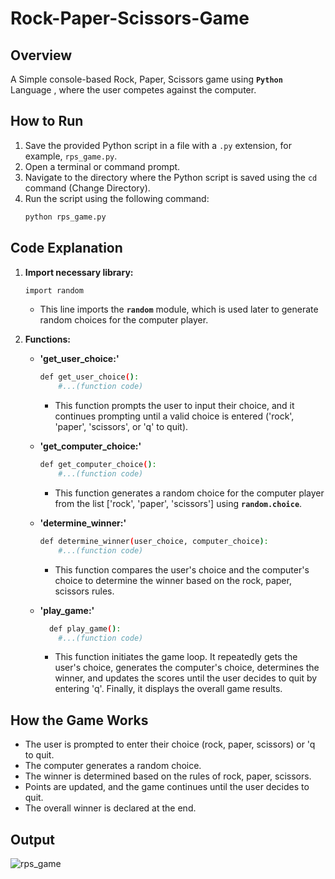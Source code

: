 # **Rock-Paper-Scissors-Game**

## **Overview**
A Simple console-based Rock, Paper, Scissors game using **`Python`** Language , where the user competes against the computer.

## **How to Run**

1. Save the provided Python script in a file with a `.py` extension, for example, `rps_game.py`.
2. Open a terminal or command prompt.
3. Navigate to the directory where the Python script is saved using the `cd` command (Change Directory).
4. Run the script using the following command:
   ```bash
   python rps_game.py

 ## **Code Explanation**

1. **Import necessary library:**
   ```bash
   import random
   ```
    - This line imports the **`random`** module, which is used later to generate random choices for the computer player.

2. **Functions:**
   - **'get_user_choice:'**
     ```bash
     def get_user_choice():
         #...(function code)
     ```
     - This function prompts the user to input their choice, and it continues prompting until a valid choice is entered ('rock', 'paper', 'scissors', or 'q' to quit).
       
   - **'get_computer_choice:'**
      ```bash
     def get_computer_choice():
          #...(function code)
      ```
      - This function generates a random choice for the computer player from the list ['rock', 'paper', 'scissors'] using **`random.choice`**.
        
   - **'determine_winner:'**
      ```bash
      def determine_winner(user_choice, computer_choice):
          #...(function code)
      ```
      - This function compares the user's choice and the computer's choice to determine the winner based on the rock, paper, scissors rules.
        
   - **'play_game:'**
      ```bash
        def play_game():
          #...(function code)
      ```
      - This function initiates the game loop. It repeatedly gets the user's choice, generates the computer's choice, determines the winner, and updates the scores until the user decides to quit by entering 'q'. Finally, it displays the overall game results.

## **How the Game Works**
  - The user is prompted to enter their choice (rock, paper, scissors) or 'q to quit.
  - The computer generates a random choice.
  - The winner is determined based on the rules of rock, paper, scissors.
  - Points are updated, and the game continues until the user decides to quit.
  - The overall winner is declared at the end.

## **Output**
![rps_game](https://github.com/seinenali01/Rock-Paper-Scissors-Game/assets/157710508/3ae534e6-35cb-4416-9cf4-4e75227648c8)

            
